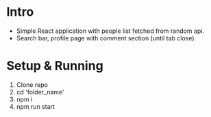 # Intro

- Simple React application with people list fetched from random api.
- Search bar, profile page with comment section (until tab close).

# Setup & Running

1. Clone repo
2. cd 'folder_name'
3. npm i
4. npm run start
